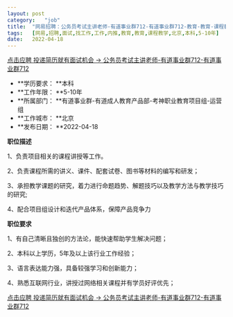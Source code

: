 ```yaml
---
layout:	post
category:	"job"
title:	"网易招聘：公务员考试主讲老师-有道事业群712-有道事业群712-教育-教育-课程教学-北京本科5-10年"
tags:	[网易,招聘,面试,找工作,工作,内推,教育,教育,课程教学,北京,本科,5-10年]
date:	2022-04-18
---
```


[点击应聘 投递简历就有面试机会 ->  公务员考试主讲老师-有道事业群712-有道事业群712](http://mobile.bole.netease.com/bole/boleDetail?id=38119&employeeId=346f03c3cda5f04c&key=all)



- **学历要求： **本科
- **工作年限： **5-10年
- **所属部门： **有道事业群-有道成人教育产品部-考神职业教育项目组-运营组
- **工作城市： **北京
- **发布日期： **2022-04-18



**职位描述**

1、负责项目相关的课程讲授等工作。

2、负责课程所需的讲义、课件、配套试卷、图书等材料的编写和研发；

3、承担教学课题的研究，着力进行命题趋势、解题技巧以及教学方法与教学技巧的研究;

4、配合项目组设计和迭代产品体系，保障产品竞争力



**职位要求**

1、有自己清晰且独创的方法论，能快速帮助学生解决问题；

2、本科以上学历，5年及以上该行业工作经验；

3、语言表达能力强，具备较强学习和创新能力；

4、熟悉互联网行业，讲授过网络相关课程并有学员好评优先；



[点击应聘 投递简历就有面试机会 ->  公务员考试主讲老师-有道事业群712-有道事业群712](http://mobile.bole.netease.com/bole/boleDetail?id=38119&employeeId=346f03c3cda5f04c&key=all)